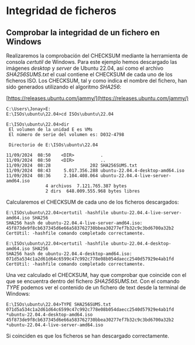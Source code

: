 
# Integridad de ficheros

## Comprobar la integridad de un fichero en Windows

Realizaremos la comprobación del CHECKSUM mediante la herramienta de consola _certutil_ de Windows. Para este ejemplo hemos descargado las imágenes _desktop_ y _server_ de Ubuntu 22.04, así como el archivo _SHA256SUMS.txt_ el cual contiene el CHECKSUM de cada uno de los ficheros ISO. Los CHECKSUM, tal y como indica el nombre del fichero, han sido generados utilizando el algoritmo _SHA256_:

[https://releases.ubuntu.com/jammy/](https://releases.ubuntu.com/jammy/)


```
C:\Users\Jonay>E:
E:\ISOs\ubuntu\22.04>cd ISOs\ubuntu\22.04

E:\ISOs\ubuntu\22.04>dir
 El volumen de la unidad E es VMs
 El número de serie del volumen es: D032-4798

 Directorio de E:\ISOs\ubuntu\22.04

11/09/2024  08:50    <DIR>          .
11/09/2024  08:50    <DIR>          ..
11/09/2024  08:28               202 SHA256SUMS.txt
11/09/2024  08:43     5.017.356.288 ubuntu-22.04.4-desktop-amd64.iso
11/09/2024  08:36     2.104.408.064 ubuntu-22.04.4-live-server-amd64.iso
               4 archivos  7.121.765.387 bytes
               2 dirs  648.009.555.968 bytes libres
```

Calcularemos el CHECKSUM de cada uno de los ficheros descargados:

```
E:\ISOs\ubuntu\22.04>certutil -hashfile ubuntu-22.04.4-live-server-amd64.iso SHA256
SHA256 hash de ubuntu-22.04.4-live-server-amd64.iso:
45f873de9f8cb637345d6e66a583762730bbea30277ef7b32c9c3bd6700a32b2
CertUtil: -hashfile comando completado correctamente.

E:\ISOs\ubuntu\22.04>certutil -hashfile ubuntu-22.04.4-desktop-amd64.iso SHA256
SHA256 hash de ubuntu-22.04.4-desktop-amd64.iso:
071d5a534c1a2d61d64c6599c47c992c778e08b054daecc2540d57929e4ab1fd
CertUtil: -hashfile comando completado correctamente.
```

Una vez calculado el CHECKSUM, hay que comprobar que coincide con el que se encuentra dentro del fichero _SHA256SUMS.txt_. Con el comando _TYPE_ podemos ver el contenido de un fichero de text desde la terminal de Windows:

```
E:\ISOs\ubuntu\22.04>TYPE SHA256SUMS.txt
071d5a534c1a2d61d64c6599c47c992c778e08b054daecc2540d57929e4ab1fd *ubuntu-22.04.4-desktop-amd64.iso
45f873de9f8cb637345d6e66a583762730bbea30277ef7b32c9c3bd6700a32b2 *ubuntu-22.04.4-live-server-amd64.iso
```

Si coinciden es que los ficheros se han descargado correctamente.
